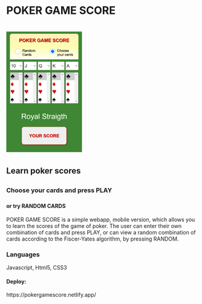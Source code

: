 <h1>POKER GAME SCORE<h1>
<img width="200" src="./assets/images/readme_img_2.png" alt="Screenshot app">
<h2>Learn poker scores<h2>
<h3>Choose your cards and press PLAY<h3>
<h4>or try RANDOM CARDS</h4>
<P>POKER GAME SCORE is a simple webapp, mobile version, which allows you to learn the scores of the game of poker.
The user can enter their own combination of cards and press PLAY, or can view a random combination of cards according to the Fiscer-Yates algorithm, by pressing RANDOM.</p>
<h3>Languages</h3>
  <p>Javascript, Html5, CSS3</p>
  <h4>Deploy:</h4>
  https://pokergamescore.netlify.app/
